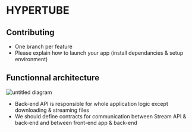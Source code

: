 # HYPERTUBE

## Contributing

* One branch per feature
* Please explain how to launch your app (install dependancies & setup environment)

## Functionnal architecture

![untitled diagram](https://user-images.githubusercontent.com/10537452/36034277-da0cd912-0db3-11e8-866a-8b33585b4e8d.png)

* Back-end API is responsible for whole application logic except downloading & streaming files
* We should define contracts for communication between Stream API & back-end and between front-end app & back-end